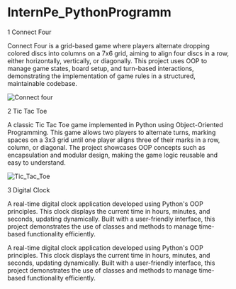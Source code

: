 # InternPe_PythonProgramm
1 Connect Four 

Connect Four is a grid-based game where players alternate dropping colored discs into columns on a 7x6 grid, aiming to align four discs in a row, either horizontally, vertically, or diagonally. This project uses OOP to manage game states, board setup, and turn-based interactions, demonstrating the implementation of game rules in a structured, maintainable codebase.

![Connect four](https://github.com/user-attachments/assets/08483d7b-8d13-482c-b064-3f87f29cc683)






2 Tic Tac Toe 

A classic Tic Tac Toe game implemented in Python using Object-Oriented Programming. This game allows two players to alternate turns, marking spaces on a 3x3 grid until one player aligns three of their marks in a row, column, or diagonal. The project showcases OOP concepts such as encapsulation and modular design, making the game logic reusable and easy to understand.

![Tic_Tac_Toe](https://github.com/user-attachments/assets/5080d74f-d549-40b3-a743-e421f9fbf997)




3 Digital Clock

A real-time digital clock application developed using Python's OOP principles. This clock displays the current time in hours, minutes, and seconds, updating dynamically. Built with a user-friendly interface, this project demonstrates the use of classes and methods to manage time-based functionality efficiently.










A real-time digital clock application developed using Python's OOP principles. This clock displays the current time in hours, minutes, and seconds, updating dynamically. Built with a user-friendly interface, this project demonstrates the use of classes and methods to manage time-based functionality efficiently.
